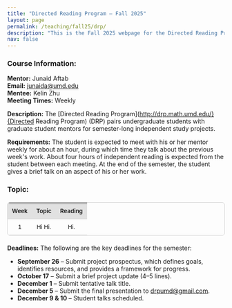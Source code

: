 ```yaml
---
title: "Directed Reading Program – Fall 2025"
layout: page
permalink: /teaching/fall25/drp/
description: "This is the Fall 2025 webpage for the Directed Reading Program."
nav: false
---
```


### Course Information:

**Mentor:** Junaid Aftab  
**Email:** [junaida@umd.edu](mailto:junaida@umd.edu)   
**Mentee:** Kelin Zhu  
**Meeting Times:** Weekly

**Description:**  The [Directed Reading Program](http://drp.math.umd.edu/}{Directed Reading Program) (DRP) pairs undergraduate students with graduate student mentors for semester-long independent study projects. 

**Requirements:** The student is expected to meet with his or her mentor weekly for about an hour, during which time they talk about the previous week's work. About four hours of independent reading is expected from the student between each meeting. At the end of the semester, the student gives a brief talk on an aspect of his or her work.


### Topic:


<table class="schedule-table">
  <thead>
    <tr>
      <th>Week</th>
      <th>Topic</th>
      <th>Reading</th>
    </tr>
  </thead>
  <tbody>
    <tr>
      <td>1</td>
      <td>Hi Hi.</td>
      <td>Hi.</td>
    </tr>
  </tbody>
</table>


<style>
.schedule-table {
  width: 100%;
  border-collapse: collapse;
  margin: 1.5em 0;
  font-size: 0.95em;
  text-align: center;
  border: 1px solid var(--table-border);
  border-radius: 6px;
  overflow: hidden;
}

.schedule-table th,
.schedule-table td {
  padding: 10px;
  border-bottom: 1px solid var(--table-border);
}

/* header row */
.schedule-table th {
  background: color-mix(in srgb, currentColor 12%, transparent);
  font-weight: 600;
}

/* alternating rows */
.schedule-table tr:nth-child(even) {
  background: color-mix(in srgb, currentColor 3%, transparent);
}

/* hover effect */
.schedule-table tr:hover {
  background: color-mix(in srgb, currentColor 7%, transparent);
}

/* links */
.schedule-table a {
  color: var(--global-theme-color);
  font-weight: 600;
  text-decoration: none;
}

.schedule-table a:hover {
  text-decoration: underline;
}

/* light mode defaults */
:root {
  --table-border: #d0d0d0;
}

/* dark mode overrides */
@media (prefers-color-scheme: dark) {
  :root {
    --table-border: #444;
  }
}
</style>


**Deadlines:** The following are the key deadlines for the semester:
<ul>
    <li><strong>September 26</strong> – Submit project prospectus, which defines goals, identifies resources, and provides a framework for progress.</li>
    <li><strong>October 17</strong> – Submit a brief project update (4–5 lines).</li>
    <li><strong>December 1</strong> – Submit tentative talk title.</li>
    <li><strong>December 5</strong> – Submit the final presentation to <a href="mailto:drpumd@gmail.com">drpumd@gmail.com</a>.</li>
    <li><strong>December 9 &amp; 10</strong> – Student talks scheduled.</li>
</ul>
